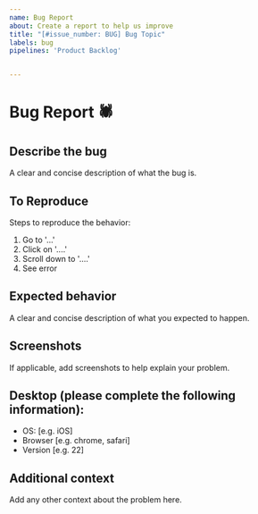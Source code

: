```yaml
---
name: Bug Report
about: Create a report to help us improve
title: "[#issue_number: BUG] Bug Topic"
labels: bug
pipelines: 'Product Backlog' 


---
```


# **Bug Report** :spider:

## **Describe the bug** <br>
A clear and concise description of what the bug is. 

## **To Reproduce** <br>
Steps to reproduce the behavior: <br>
1. Go to '...'
2. Click on '....'
3. Scroll down to '....'
4. See error 

## **Expected behavior** <br>
A clear and concise description of what you expected to happen. 

## **Screenshots** <br>
If applicable, add screenshots to help explain your problem.

## **Desktop (please complete the following information):** <br>
 - OS: [e.g. iOS]
 - Browser [e.g. chrome, safari]
 - Version [e.g. 22]

## **Additional context** <br>
Add any other context about the problem here.




